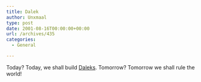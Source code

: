 ```yaml
---
title: Dalek
author: Unxmaal
type: post
date: 2001-08-16T00:00:00+00:00
url: /archives/435
categories:
  - General

---
```

Today? Today, we shall build <A HREF="http://website.lineone.net/~dave_muirhead/">Daleks</A>. Tomorrow? Tomorrow we shall rule the world!